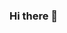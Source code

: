 ### Hi there 👋

<!--
**fernando-silva-dev/fernando-silva-dev** is a ✨ _special_ ✨ repository because its `README.md` (this file) appears on your GitHub profile.

- 👩‍💻 I'm working as Analyst Developer at <a href="https://ambevtech.com.br/" target="_blank">AmbevTech<a /> - Blumenau/SC<br />
- 📕 I’m currently studying Analysis and Development of Systems at Instituto Federal de Santa Catarina<br />
- 🧐 I'm interested in developing for desktop, web, mobile and chat integrations;<br />
- 📌 You can find me on:<br />
<a href='https://www.linkedin.com/in/fernandosantossilva/' target="_blank">
  <img src="https://img.shields.io/badge/LinkedIn-0077B5?style=for-the-badge&logo=linkedin&logoColor=white"/>
</a>

#### My Coding Languages
<a href="https://github.com/fernando-silva-dev/github-readme-stats">
  <img src="https://github-readme-stats.vercel.app/api/top-langs/?username=fernando-silva-dev&layout=compact" />
</a>

